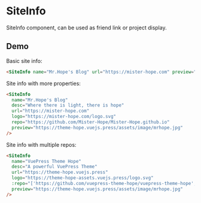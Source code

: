 # SiteInfo

SiteInfo component, can be used as friend link or project display.

<!-- more -->

## Demo

Basic site info:

<SiteInfo name="Mr.Hope's Blog" url="https://mister-hope.com" preview="https://theme-hope.vuejs.press/assets/image/mrhope.jpg" />

```md
<SiteInfo name="Mr.Hope's Blog" url="https://mister-hope.com" preview="https://theme-hope.vuejs.press/assets/image/mrhope.jpg" />
```

Site info with more properties:

<SiteInfo
  name="Mr.Hope's Blog"
  desc="Where there is light, there is hope"
  url="https://mister-hope.com"
  logo="https://mister-hope.com/logo.svg"
  repo="https://github.com/Mister-Hope/Mister-Hope.github.io"
  preview="https://theme-hope.vuejs.press/assets/image/mrhope.jpg"
/>

```md
<SiteInfo
  name="Mr.Hope's Blog"
  desc="Where there is light, there is hope"
  url="https://mister-hope.com"
  logo="https://mister-hope.com/logo.svg"
  repo="https://github.com/Mister-Hope/Mister-Hope.github.io"
  preview="https://theme-hope.vuejs.press/assets/image/mrhope.jpg"
/>
```

Site info with multiple repos:

<SiteInfo
  name="VuePress Theme Hope"
  desc="A powerful VuePress Theme"
  url="https://theme-hope.vuejs.press"
  logo="https://theme-hope-assets.vuejs.press/logo.svg"
  :repo="['https://github.com/vuepress-theme-hope/vuepress-theme-hope', 'https://gitee.com/vuepress-theme-hope/vuepress-theme-hope']"
  preview="https://theme-hope.vuejs.press/assets/image/mrhope.jpg"
/>

```md
<SiteInfo
  name="VuePress Theme Hope"
  desc="A powerful VuePress Theme"
  url="https://theme-hope.vuejs.press"
  logo="https://theme-hope-assets.vuejs.press/logo.svg"
  :repo="['https://github.com/vuepress-theme-hope/vuepress-theme-hope', 'https://gitee.com/vuepress-theme-hope/vuepress-theme-hope']"
  preview="https://theme-hope.vuejs.press/assets/image/mrhope.jpg"
/>
```
